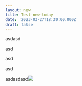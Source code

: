 ```yaml
---
layout: new
title: Test-new-today
date: '2023-03-27T18:30:00.000Z'
draft: false
---
```


asdasd

asd

asd

asd

asdasdasd![](/uploads/test1.jpg)
